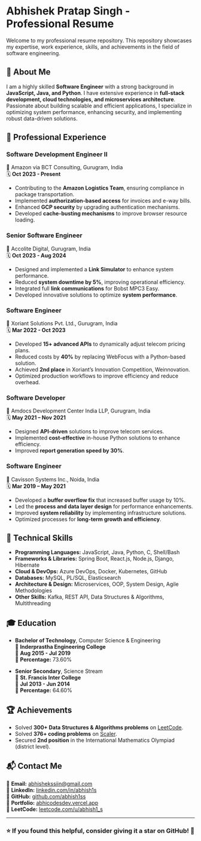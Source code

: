 # Abhishek Pratap Singh - Professional Resume

Welcome to my professional resume repository. This repository showcases my expertise, work experience, skills, and achievements in the field of software engineering.

## 📌 About Me
I am a highly skilled **Software Engineer** with a strong background in **JavaScript, Java, and Python**. I have extensive experience in **full-stack development, cloud technologies, and microservices architecture**. Passionate about building scalable and efficient applications, I specialize in optimizing system performance, enhancing security, and implementing robust data-driven solutions.

## 💼 Professional Experience

### **Software Development Engineer II**  
📍 Amazon via BCT Consulting, Gurugram, India  
🗓 **Oct 2023 - Present**  
- Contributing to the **Amazon Logistics Team**, ensuring compliance in package transportation.
- Implemented **authorization-based access** for invoices and e-way bills.
- Enhanced **GCP security** by upgrading authentication mechanisms.
- Developed **cache-busting mechanisms** to improve browser resource loading.

### **Senior Software Engineer**  
📍 Accolite Digital, Gurugram, India  
🗓 **Oct 2023 - Aug 2024**  
- Designed and implemented a **Link Simulator** to enhance system performance.
- Reduced **system downtime by 5%**, improving operational efficiency.
- Integrated full **link communications** for Bobst MPC3 Easy.
- Developed innovative solutions to optimize **system performance**.

### **Software Engineer**  
📍 Xoriant Solutions Pvt. Ltd., Gurugram, India  
🗓 **Mar 2022 - Oct 2023**  
- Developed **15+ advanced APIs** to dynamically adjust telecom pricing plans.
- Reduced costs by **40%** by replacing WebFocus with a Python-based solution.
- Achieved **2nd place** in Xoriant’s Innovation Competition, Weinnovation.
- Optimized production workflows to improve efficiency and reduce overhead.

### **Software Developer**  
📍 Amdocs Development Center India LLP, Gurugram, India  
🗓 **May 2021 – Nov 2021**  
- Designed **API-driven** solutions to improve telecom services.
- Implemented **cost-effective** in-house Python solutions to enhance efficiency.
- Improved **report generation speed by 30%**.

### **Software Engineer**  
📍 Cavisson Systems Inc., Noida, India  
🗓 **Mar 2019 – May 2021**  
- Developed a **buffer overflow fix** that increased buffer usage by 10%.
- Led the **process and data layer design** for performance enhancements.
- Improved **system reliability** by implementing infrastructure solutions.
- Optimized processes for **long-term growth and efficiency**.

## 🔧 Technical Skills
- **Programming Languages:** JavaScript, Java, Python, C, Shell/Bash
- **Frameworks & Libraries:** Spring Boot, React.js, Node.js, Django, Hibernate
- **Cloud & DevOps:** Azure DevOps, Docker, Kubernetes, GitHub
- **Databases:** MySQL, PL/SQL, Elasticsearch
- **Architecture & Design:** Microservices, OOP, System Design, Agile Methodologies
- **Other Skills:** Kafka, REST API, Data Structures & Algorithms, Multithreading

## 🎓 Education
- **Bachelor of Technology**, Computer Science & Engineering  
  🏫 **Inderprastha Engineering College**  
  📅 **Aug 2015 - Jul 2019**  
  🎯 **Percentage:** 73.60%

- **Senior Secondary**, Science Stream  
  🏫 **St. Francis Inter College**  
  📅 **Jul 2013 - Jun 2014**  
  🎯 **Percentage:** 64.60%

## 🏆 Achievements
- Solved **300+ Data Structures & Algorithms problems** on [LeetCode](https://leetcode.com/u/abhish1_s/).
- Solved **376+ coding problems** on [Scaler](https://www.scaler.com/academy/profile/1908d81861b1/).
- Secured **2nd position** in the International Mathematics Olympiad (district level).

## 📬 Contact Me
📧 **Email:** [abhishekssiin@gmail.com](mailto:abhishekssiin@gmail.com)  
💼 **LinkedIn:** [linkedin.com/in/abhish1s](https://www.linkedin.com/in/abhish1s)  
🐙 **GitHub:** [github.com/abhish1ss](https://github.com/abhish1ss)  
📂 **Portfolio:** [abhicodesdev.vercel.app](https://abhicodesdev.vercel.app/)  
📜 **LeetCode:** [leetcode.com/u/abhish1_s](https://leetcode.com/u/abhish1_s/)  

---

### ⭐ If you found this helpful, consider giving it a star on GitHub! 🚀
